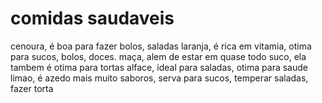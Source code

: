 <h1>comidas saudaveis</h1>
<p1>cenoura, é boa para fazer bolos, saladas</p1>
<p2>laranja, é rica em vitamia, otima para sucos, bolos, doces.</p2>
<p3>maça, alem de estar em quase todo suco, ela tambem é otima para tortas</p3>
<p4>alface, ideal para saladas, otima para saude</p4>
<p5>limao, é azedo mais muito saboros, serva para sucos, temperar saladas, fazer torta</p5>
